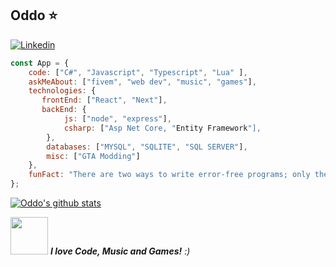 ## Oddo ⭐️
[![Linkedin](https://img.shields.io/badge/-LinkedIn-222222?style=flat-square&logo=Linkedin&logoColor=white&link=https://www.linkedin.com/in/01naveenv/)](https://www.linkedin.com/in/douglas-delavy-0804b8205/)

```javascript
const App = {
    code: ["C#", "Javascript", "Typescript", "Lua" ],
    askMeAbout: ["fivem", "web dev", "music", "games"],
    technologies: {
       frontEnd: ["React", "Next"],
       backEnd: {
            js: ["node", "express"],
            csharp: ["Asp Net Core, "Entity Framework"],
        },
        databases: ["MYSQL", "SQLITE", "SQL SERVER"],
        misc: ["GTA Modding"]
    },
    funFact: "There are two ways to write error-free programs; only the third one works"
};
```
[![Oddo's github stats](https://github-readme-stats.vercel.app/api?username=OddoAkbar&show_icons=true&theme=merko&hide=["contribs","issues"])](https://github.com/OddoAkbar)

<img src="https://media.giphy.com/media/LnQjpWaON8nhr21vNW/giphy.gif" width="60"> <em><b>I love Code, Music and Games!</b> :)</em>
